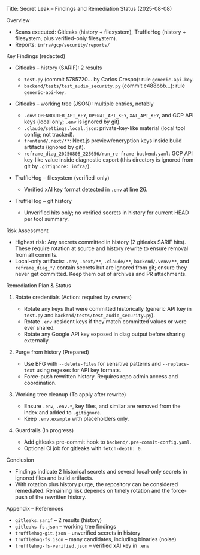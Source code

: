 Title: Secret Leak – Findings and Remediation Status (2025-08-08)

Overview
- Scans executed: Gitleaks (history + filesystem), TruffleHog (history + filesystem, plus verified-only filesystem).
- Reports: `infra/gcp/security/reports/`

Key Findings (redacted)
- Gitleaks – history (SARIF): 2 results
  - `test.py` (commit 5785720… by Carlos Crespo): rule `generic-api-key`.
  - `backend/tests/test_audio_security.py` (commit c488bbb…): rule `generic-api-key`.

- Gitleaks – working tree (JSON): multiple entries, notably
  - `.env`: `OPENROUTER_API_KEY`, `OPENAI_API_KEY`, `XAI_API_KEY`, and GCP API keys (local only; `.env` is ignored by git).
  - `.claude/settings.local.json`: private-key-like material (local tool config; not tracked).
  - `frontend/.next/**`: Next.js preview/encryption keys inside build artifacts (ignored by git).
  - `reframe_diag_20250808_225656/run_re-frame-backend.yaml`: GCP API key-like value inside diagnostic export (this directory is ignored from git by `.gitignore: infra/`).

- TruffleHog – filesystem (verified-only)
  - Verified xAI key format detected in `.env` at line 26.

- TruffleHog – git history
  - Unverified hits only; no verified secrets in history for current HEAD per tool summary.

Risk Assessment
- Highest risk: Any secrets committed in history (2 gitleaks SARIF hits). These require rotation at source and history rewrite to ensure removal from all commits.
- Local-only artifacts: `.env`, `.next/**`, `.claude/**`, `backend/.venv/**`, and `reframe_diag_*/` contain secrets but are ignored from git; ensure they never get committed. Keep them out of archives and PR attachments.

Remediation Plan & Status
1) Rotate credentials (Action: required by owners)
   - Rotate any keys that were committed historically (generic API key in `test.py` and `backend/tests/test_audio_security.py`).
   - Rotate `.env`-resident keys if they match committed values or were ever shared.
   - Rotate any Google API key exposed in diag output before sharing externally.

2) Purge from history (Prepared)
   - Use BFG with `--delete-files` for sensitive patterns and `--replace-text` using regexes for API key formats.
   - Force-push rewritten history. Requires repo admin access and coordination.

3) Working tree cleanup (To apply after rewrite)
   - Ensure `.env`, `.env.*`, key files, and similar are removed from the index and added to `.gitignore`.
   - Keep `.env.example` with placeholders only.

4) Guardrails (In progress)
   - Add gitleaks pre-commit hook to `backend/.pre-commit-config.yaml`.
   - Optional CI job for gitleaks with `fetch-depth: 0`.

Conclusion
- Findings indicate 2 historical secrets and several local-only secrets in ignored files and build artifacts.
- With rotation plus history purge, the repository can be considered remediated. Remaining risk depends on timely rotation and the force-push of the rewritten history.

Appendix – References
- `gitleaks.sarif` – 2 results (history)
- `gitleaks-fs.json` – working tree findings
- `trufflehog-git.json` – unverified secrets in history
- `trufflehog-fs.json` – many candidates, including binaries (noise)
- `trufflehog-fs-verified.json` – verified xAI key in `.env`
